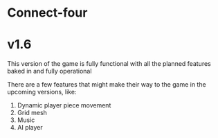 # Connect-four
# v1.6
This version of the game is fully functional with all the planned features baked in and fully operational

There are a few features that might make their way to the game in the upcoming versions, like:
1. Dynamic player piece movement
2. Grid mesh
3. Music
4. AI player
